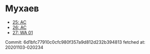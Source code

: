 # Мухаев
- [25: AC](25.md)
- [26: AC](26.md)
- [27: WA 01](27.md)

Commit: 6d1bfc77910c0cfc980f357a9d812d232b394813
 fetched at: 20201103-020234
